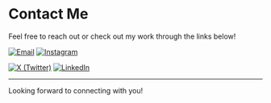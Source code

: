 # Contact Me

Feel free to reach out or check out my work through the links below!



[![Email](https://img.shields.io/badge/Email-Contact%20Me-red?style=for-the-badge)](mailto:avpierce@ucdavis.edu)  [![Instagram](https://img.shields.io/badge/Instagram-alice.pipettes-purple?style=for-the-badge)](https://www.instagram.com/alice.pipettes) 


 [![X (Twitter)](https://img.shields.io/badge/X-alicevpierce-black?style=for-the-badge)](https://twitter.com/alicevpierce)  [![LinkedIn](https://img.shields.io/badge/LinkedIn-alice--pierce-blue?style=for-the-badge)](https://www.linkedin.com/in/alice-pierce/) 




---

Looking forward to connecting with you!
